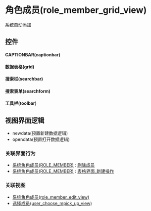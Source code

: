 # 角色成员(role_member_grid_view)  <!-- {docsify-ignore-all} -->


系统自动添加



## 控件
#### CAPTIONBAR(captionbar)
#### 数据表格(grid)
#### 搜索栏(searchbar)
#### 搜索表单(searchform)
#### 工具栏(toolbar)

## 视图界面逻辑
  * newdata(预置新建数据逻辑)
  * opendata(预置打开数据逻辑)


### 关联界面行为
  * [系统角色成员(ROLE_MEMBER)](module/Base/role_member) : [删除成员](module/Base/role_member#界面行为)
  * [系统角色成员(ROLE_MEMBER)](module/Base/role_member) : [表格界面_新建操作](module/Base/role_member#界面行为)

### 关联视图
  * [系统角色成员(role_member_edit_view)](app/view/role_member_edit_view)
  * [选择成员(user_choose_mpick_up_view)](app/view/user_choose_mpick_up_view)

<script>
 const { createApp } = Vue
  createApp({
    data() {
      return {

      }
    }
  }).use(ElementPlus).mount('#app')
</script>